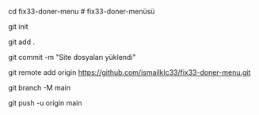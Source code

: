 
cd fix33-doner-menu   # fix33-doner-menüsü

git init

git add .


git commit -m "Site dosyaları yüklendi"


git remote add origin https://github.com/ismailklc33/fix33-doner-menu.git


git branch -M main


git push -u origin main
